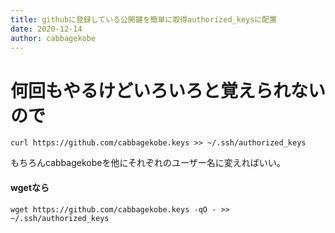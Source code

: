 ```yaml
---
title: githubに登録している公開鍵を簡単に取得authorized_keysに配置
date: 2020-12-14
author: cabbagekobe
---
```



何回もやるけどいろいろと覚えられないので
==========================

`curl https://github.com/cabbagekobe.keys >> ~/.ssh/authorized_keys`

もちろんcabbagekobeを他にそれぞれのユーザー名に変えればいい。

#### wgetなら

`wget https://github.com/cabbagekobe.keys -qO - >> ~/.ssh/authorized_keys`
